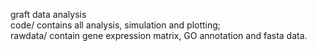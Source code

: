 graft data analysis  
code/ contains all analysis, simulation and plotting;  
rawdata/ contain gene expression matrix, GO annotation and fasta data.
